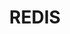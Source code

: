 ---
title: REDIS
tag: redis
description: REDIS 연구실  
# image: /files/authors/kjham.ham.jpg
# cover: /files/covers/proms_profile_cover.jpg
---